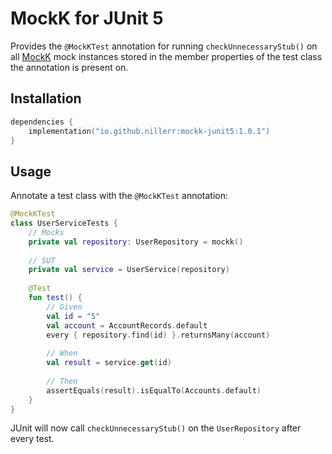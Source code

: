 # MockK for JUnit 5

Provides the `@MockKTest` annotation for running `checkUnnecessaryStub()` on all [MockK](https://mockk.io/) mock 
instances stored in the member properties of the test class the annotation is present on.

## Installation

```kotlin
dependencies {
    implementation("io.github.nillerr:mockk-junit5:1.0.1")
}
```

## Usage

Annotate a test class with the `@MockKTest` annotation:

```kotlin
@MockKTest
class UserServiceTests {
    // Mocks
    private val repository: UserRepository = mockk()
    
    // SUT
    private val service = UserService(repository)
    
    @Test
    fun test() {
        // Given
        val id = "5"
        val account = AccountRecords.default
        every { repository.find(id) }.returnsMany(account)
        
        // When
        val result = service.get(id)
        
        // Then
        assertEquals(result).isEqualTo(Accounts.default)
    }
}
```

JUnit will now call `checkUnnecessaryStub()` on the `UserRepository` after every test.
